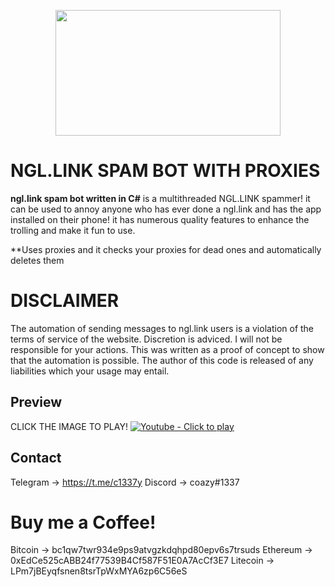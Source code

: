 <p align="center">
  <img src="https://assets.website-files.com/62a6e19b906fa55f541799d7/62a6e2da4349165183f83d89_ngl_icon.png" width="360" height="201">
  </p>

  
# NGL.LINK SPAM BOT WITH PROXIES
 
 **ngl.link spam bot written in C#** is a multithreaded NGL.LINK spammer! it can be used to annoy anyone who has ever done a ngl.link and has the app installed on their phone! it has numerous quality features to enhance the trolling and make it fun to use.
 
 **Uses proxies and it checks your proxies for dead ones and automatically deletes them

# **DISCLAIMER**
The automation of sending messages to ngl.link users is a violation of the terms of service of the website. Discretion is adviced. I will not be responsible for your actions. 
This was written as a proof of concept to show that the automation is possible. The author of this code is released of any liabilities which your usage may entail.

## Preview
CLICK THE IMAGE TO PLAY!
[![Youtube - Click to play](https://i.imgur.com/gAnspBJ.png)](https://youtube.com/shorts/FMkK9Gx4Acc?feature=share)


## Contact
Telegram -> https://t.me/c1337y
Discord -> coazy#1337


# Buy me a Coffee!

Bitcoin -> bc1qw7twr934e9ps9atvgzkdqhpd80epv6s7trsuds
Ethereum -> 0xEdCe525cABB24f77539B4Cf587F51E0A7AcCf3E7
Litecoin -> LPm7jBEyqfsnen8tsrTpWxMYA6zp6C56eS
